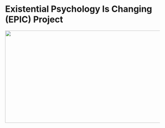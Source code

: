 # Existential Psychology Is Changing (EPIC) Project

<div id="header" align="center">
<img src="https://giphy.com/embed/vmpD7oogmtjGg" width="700" height="300">
</div>
